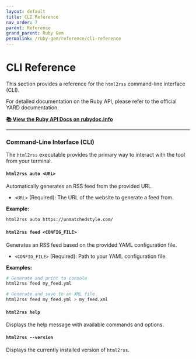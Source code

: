 ```yaml
---
layout: default
title: CLI Reference
nav_order: 7
parent: Reference
grand_parent: Ruby Gem
permalink: /ruby-gem/reference/cli-reference
---
```


# CLI Reference

This section provides a reference for the `html2rss` command-line interface (CLI).

For detailed documentation on the Ruby API, please refer to the official YARD documentation.

[**📚 View the Ruby API Docs on rubydoc.info**](https://www.rubydoc.info/gems/html2rss)

---

### Command-Line Interface (CLI)

The `html2rss` executable provides the primary way to interact with the tool from your terminal.

#### `html2rss auto <URL>`

Automatically generates an RSS feed from the provided URL.

- `<URL>` (Required): The URL of the website to generate a feed from.

**Example:**

```bash
html2rss auto https://unmatchedstyle.com/
```

#### `html2rss feed <CONFIG_FILE>`

Generates an RSS feed based on the provided YAML configuration file.

- `<CONFIG_FILE>` (Required): Path to your YAML configuration file.

**Examples:**

```bash
# Generate and print to console
html2rss feed my_feed.yml

# Generate and save to an XML file
html2rss feed my_feed.yml > my_feed.xml
```

#### `html2rss help`

Displays the help message with available commands and options.

#### `html2rss --version`

Displays the currently installed version of `html2rss`.
